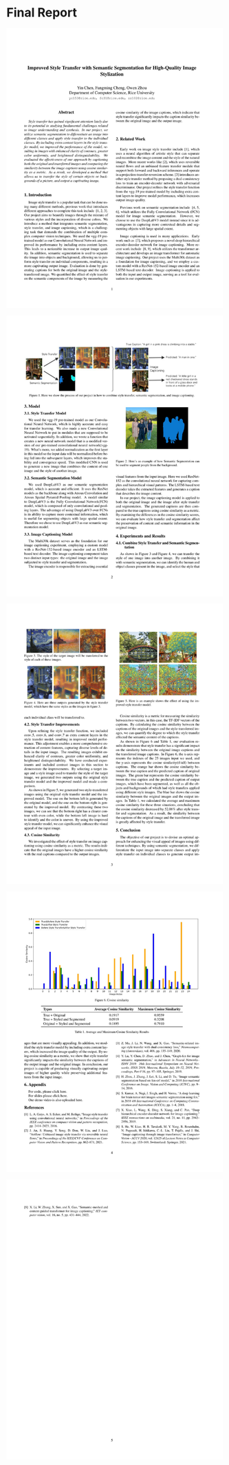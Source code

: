 # Final Report
![Final Report](https://github.com/stonehard0208/style_transfer_semantic_segmentation_image_captioning_pytorch/blob/117870a34b5b5159e850cea20d9a079fe0e79f70/COMP_646_Final_Project_Report%20(1)-1.jpg)


![Final Report](https://github.com/stonehard0208/style_transfer_semantic_segmentation_image_captioning_pytorch/blob/8c629773e22d17dffc6d74b3def30a971b774b54/COMP_646_Final_Project_Report%20(1)-2.jpg)


![Final Report](https://github.com/stonehard0208/style_transfer_semantic_segmentation_image_captioning_pytorch/blob/da7951a64a62518251d95b6f7dcfa81152c6a7ac/COMP_646_Final_Project_Report%20(1)-3.jpg)


![Final Report](https://github.com/stonehard0208/style_transfer_semantic_segmentation_image_captioning_pytorch/blob/324cfbc2025658fef5aae9ed3564bb8cf04d9fc0/COMP_646_Final_Project_Report%20(1)-4.jpg)


![Final Report](https://github.com/stonehard0208/style_transfer_semantic_segmentation_image_captioning_pytorch/blob/8ff5623c3561d39e0313b208415c2515c4b0e1b6/COMP_646_Final_Project_Report%20(1)-5.jpg)
